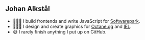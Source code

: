 ## Johan Alkstål

- 👨🏻‍💻 I build frontends and write JavaScript for [Softwarepark](https://softwarepark.cc/).
- 👨🏻‍🎨 I design and create graphics for [Octane.gg](https://octane.gg/) and [IEL](https://imperialesportsleague.co.uk/).
- 😅 I rarely finish anything I put up on GitHub.

<!--
**johanalkstal/johanalkstal** is a ✨ _special_ ✨ repository because its `README.md` (this file) appears on your GitHub profile.

Here are some ideas to get you started:

- 🔭 I’m currently working on ...
- 🌱 I’m currently learning ...
- 👯 I’m looking to collaborate on ...
- 🤔 I’m looking for help with ...
- 💬 Ask me about ...
- 📫 How to reach me: ...
- 😄 Pronouns: ...
- ⚡ Fun fact: ...
-->
